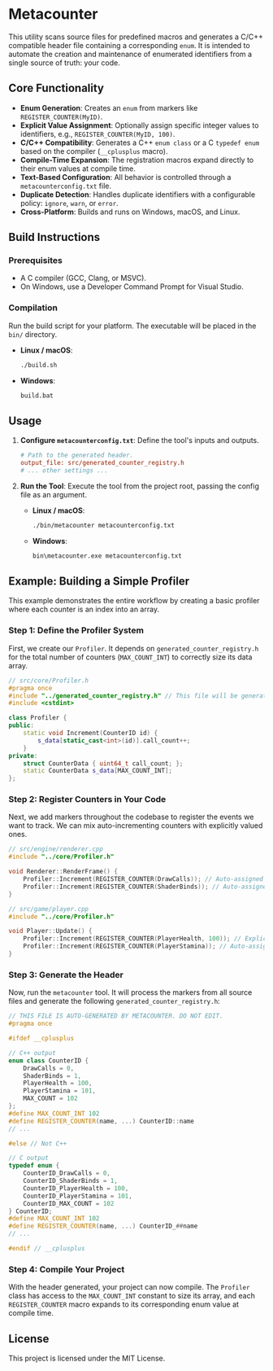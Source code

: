 # Metacounter

This utility scans source files for predefined macros and generates a C/C++ compatible header file containing a corresponding `enum`. It is intended to automate the creation and maintenance of enumerated identifiers from a single source of truth: your code.

## Core Functionality

*   **Enum Generation**: Creates an `enum` from markers like `REGISTER_COUNTER(MyID)`.
*   **Explicit Value Assignment**: Optionally assign specific integer values to identifiers, e.g., `REGISTER_COUNTER(MyID, 100)`.
*   **C/C++ Compatibility**: Generates a C++ `enum class` or a C `typedef enum` based on the compiler (`__cplusplus` macro).
*   **Compile-Time Expansion**: The registration macros expand directly to their enum values at compile time.
*   **Text-Based Configuration**: All behavior is controlled through a `metacounterconfig.txt` file.
*   **Duplicate Detection**: Handles duplicate identifiers with a configurable policy: `ignore`, `warn`, or `error`.
*   **Cross-Platform**: Builds and runs on Windows, macOS, and Linux.

## Build Instructions

### Prerequisites

*   A C compiler (GCC, Clang, or MSVC).
*   On Windows, use a Developer Command Prompt for Visual Studio.

### Compilation

Run the build script for your platform. The executable will be placed in the `bin/` directory.

*   **Linux / macOS**:
    ```sh
    ./build.sh
    ```
*   **Windows**:
    ```bat
    build.bat
    ```

## Usage

1.  **Configure `metacounterconfig.txt`**:
    Define the tool's inputs and outputs.

    ```ini
    # Path to the generated header.
    output_file: src/generated_counter_registry.h
    # ... other settings ...
    ```

2.  **Run the Tool**:
    Execute the tool from the project root, passing the config file as an argument.

    *   **Linux / macOS**:
        ```sh
        ./bin/metacounter metacounterconfig.txt
        ```
    *   **Windows**:
        ```bat
        bin\metacounter.exe metacounterconfig.txt
        ```

## Example: Building a Simple Profiler

This example demonstrates the entire workflow by creating a basic profiler where each counter is an index into an array.

### Step 1: Define the Profiler System

First, we create our `Profiler`. It depends on `generated_counter_registry.h` for the total number of counters (`MAX_COUNT_INT`) to correctly size its data array.

```cpp
// src/core/Profiler.h
#pragma once
#include "../generated_counter_registry.h" // This file will be generated
#include <cstdint>

class Profiler {
public:
    static void Increment(CounterID id) {
        s_data[static_cast<int>(id)].call_count++;
    }
private:
    struct CounterData { uint64_t call_count; };
    static CounterData s_data[MAX_COUNT_INT];
};
```

### Step 2: Register Counters in Your Code

Next, we add markers throughout the codebase to register the events we want to track. We can mix auto-incrementing counters with explicitly valued ones.

```cpp
// src/engine/renderer.cpp
#include "../core/Profiler.h"

void Renderer::RenderFrame() {
    Profiler::Increment(REGISTER_COUNTER(DrawCalls)); // Auto-assigned value 0
    Profiler::Increment(REGISTER_COUNTER(ShaderBinds)); // Auto-assigned value 1
}

// src/game/player.cpp
#include "../core/Profiler.h"

void Player::Update() {
    Profiler::Increment(REGISTER_COUNTER(PlayerHealth, 100)); // Explicit value
    Profiler::Increment(REGISTER_COUNTER(PlayerStamina)); // Auto-assigned value 101
}
```

### Step 3: Generate the Header

Now, run the `metacounter` tool. It will process the markers from all source files and generate the following `generated_counter_registry.h`:

```cpp
// THIS FILE IS AUTO-GENERATED BY METACOUNTER. DO NOT EDIT.
#pragma once

#ifdef __cplusplus

// C++ output
enum class CounterID {
    DrawCalls = 0,
    ShaderBinds = 1,
    PlayerHealth = 100,
    PlayerStamina = 101,
    MAX_COUNT = 102
};
#define MAX_COUNT_INT 102
#define REGISTER_COUNTER(name, ...) CounterID::name
// ...

#else // Not C++

// C output
typedef enum {
    CounterID_DrawCalls = 0,
    CounterID_ShaderBinds = 1,
    CounterID_PlayerHealth = 100,
    CounterID_PlayerStamina = 101,
    CounterID_MAX_COUNT = 102
} CounterID;
#define MAX_COUNT_INT 102
#define REGISTER_COUNTER(name, ...) CounterID_##name
// ...

#endif // __cplusplus
```

### Step 4: Compile Your Project

With the header generated, your project can now compile. The `Profiler` class has access to the `MAX_COUNT_INT` constant to size its array, and each `REGISTER_COUNTER` macro expands to its corresponding enum value at compile time.

## License

This project is licensed under the MIT License.